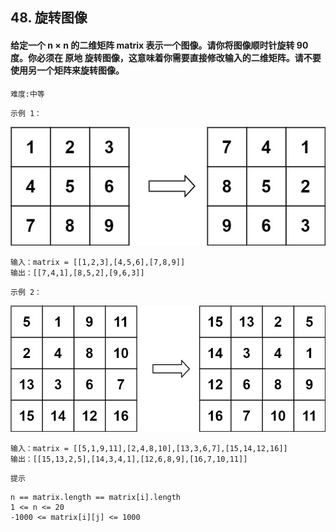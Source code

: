 ## 48. 旋转图像

#### 给定一个 n × n 的二维矩阵 matrix 表示一个图像。请你将图像顺时针旋转 90 度。你必须在 原地 旋转图像，这意味着你需要直接修改输入的二维矩阵。请不要 使用另一个矩阵来旋转图像。
`难度:中等` 
 
`示例 1：`

![mat1.jpg](mat1.jpg)

```text
输入：matrix = [[1,2,3],[4,5,6],[7,8,9]]
输出：[[7,4,1],[8,5,2],[9,6,3]]
```

`示例 2：`

![mat2.jpg](mat2.jpg)

```text
输入：matrix = [[5,1,9,11],[2,4,8,10],[13,3,6,7],[15,14,12,16]]
输出：[[15,13,2,5],[14,3,4,1],[12,6,8,9],[16,7,10,11]]

```

` 提示 `
```text
n == matrix.length == matrix[i].length
1 <= n <= 20
-1000 <= matrix[i][j] <= 1000

```

